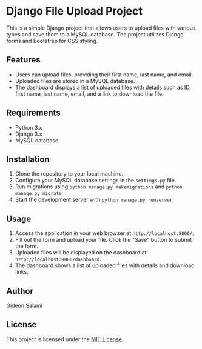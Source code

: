 
# Django File Upload Project

This is a simple Django project that allows users to upload files with various types and save them to a MySQL database. The project utilizes Django forms and Bootstrap for CSS styling.

## Features
- Users can upload files, providing their first name, last name, and email.
- Uploaded files are stored in a MySQL database.
- The dashboard displays a list of uploaded files with details such as ID, first name, last name, email, and a link to download the file.

## Requirements
- Python 3.x
- Django 3.x
- MySQL database

## Installation
1. Clone the repository to your local machine.
2. Configure your MySQL database settings in the `settings.py` file.
3. Run migrations using `python manage.py makemigrations` and `python manage.py migrate`.
4. Start the development server with `python manage.py runserver`.

## Usage
1. Access the application in your web browser at `http://localhost:8000/`.
2. Fill out the form and upload your file. Click the "Save" button to submit the form.
3. Uploaded files will be displayed on the dashboard at `http://localhost:8000/dashboard`.
4. The dashboard shows a list of uploaded files with details and download links.

## Author
Gideon Salami

## License
This project is licensed under the [MIT License](LICENSE).
